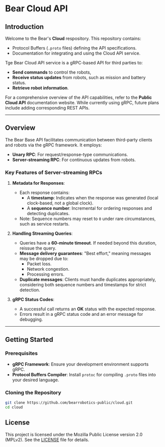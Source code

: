 # Bear Cloud API

## Introduction
Welcome to the Bear's **Cloud** respository. This repository contains:
- Protocol Buffers (`.proto` files) defining the API specifications.
- Documentation for integrating and using the Cloud API service. 

Tge Bear Cloud API service is a gRPC-based API for third parties to:
- **Send commands** to control the robots,
- **Receive status updates** from robots, such as mission and battery status. 
- **Retrieve robot information**.

For a comprehensive overview of the API capabilities, refer to the **Public Cloud API** documentation website. While currently using gRPC, future plans include adding corresponding REST APIs.

---

## Overview
The Bear Base API facilitates communication between third-party clients and robots via the gRPC framework. It employs:
- **Unary RPC**: For request/response-type communications.
- **Server-streaming RPC**: For continuous updates from robots.

### Key Features of Server-streaming RPCs
1. **Metadata for Responses**:
   - Each response contains:
     - A **timestamp**: Indicates when the response was generated (local clock-based, not a global clock).
     - A **sequence number**: Incremental for ordering responses and detecting duplicates.
   - Note: Sequence numbers may reset to `0` under rare circumstances, such as service restarts.

2. **Handling Streaming Queries**:
   - Queries have a **60-minute timeout**. If needed beyond this duration, reissue the query.
   - **Message delivery guarantees**: "Best effort," meaning messages may be dropped due to:
     - Packet loss.
     - Network congestion.
     - Processing errors.
   - **Duplicate messages**: Clients must handle duplicates appropriately, considering both sequence numbers and timestamps for strict detection.

3. **gRPC Status Codes**:
   - A successful call returns an **OK** status with the expected response.
   - Errors result in a gRPC status code and an error message for debugging.

---

## Getting Started
### Prerequisites
- **gRPC Framework**: Ensure your development environment supports gRPC.
- **Protocol Buffers Compiler**: Install `protoc` for compiling `.proto` files into your desired language.

### Cloning the Repository
```bash
git clone https://github.com/bearrobotics-public/cloud.git
cd cloud
```

## License

This project is licensed under the Mozilla Public License version 2.0 (MPLv2). See the [LICENSE](./LICENSE) file for details.